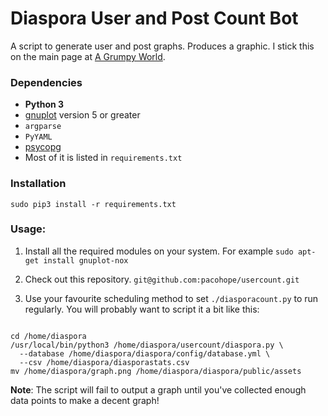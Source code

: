 Diaspora User and Post Count Bot
=======================

A script to generate user and post graphs. Produces a graphic. I stick this on the main page at [A Grumpy World](https://a.grumpy.world/).

### Dependencies

-   **Python 3**
-   [gnuplot](http://www.gnuplot.info/) version 5 or greater
-   `argparse`
-   `PyYAML`
-   [psycopg](http://initd.org/psycopg/)
-   Most of it is listed in `requirements.txt`

### Installation
```shell
sudo pip3 install -r requirements.txt
```

### Usage:

1. Install all the required modules on your system. For example `sudo apt-get install gnuplot-nox`

2. Check out this repository. `git@github.com:pacohope/usercount.git`

3. Use your favourite scheduling method to set `./diasporacount.py` to run regularly. You will probably want to script it a bit like this:
```shell

cd /home/diaspora
/usr/local/bin/python3 /home/diaspora/usercount/diaspora.py \
  --database /home/diaspora/diaspora/config/database.yml \
  --csv /home/diaspora/diasporastats.csv
mv /home/diaspora/graph.png /home/diaspora/diaspora/public/assets
```

**Note**: The script will fail to output a graph until you've collected enough data points to make a decent graph!
